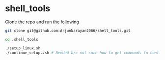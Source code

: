 # shell_tools

Clone the repo and run the following
```bash
git clone git@github.com:ArjunNarayan2066/shell_tools.git

cd .shell_tools

./setup_linux.sh
./continue_setup.zsh # Needed b/c not sure how to get commands to continue through shell change
```
